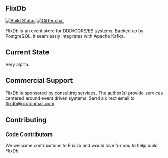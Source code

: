## FlixDb
[![Build Status](https://travis-ci.com/flixdb/flixdb.svg?branch=master)](https://travis-ci.com/flixdb/flixdb)
[![Gitter chat](https://badges.gitter.im/Join%20Chat.svg)](https://gitter.im/flixdb/community "Gitter chat")


FlixDb is an event store for DDD/CQRS/ES systems. Backed up by PostgreSQL, it seamlessly integrates with Apache Kafka.

## Current State
Very alpha. 

## Commercial Support
FlixDb is sponsored by consulting services. The author(s) provide services centered around 
event driven systems. Send a direct email to flixdb@protonmail.com.
 
## Contributing

### Code Contributors

We welcome contributions to FlixDb and would love for you to help build FlixDb.
